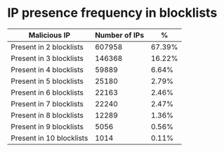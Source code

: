 # IP presence frequency in blocklists
| Malicious IP | Number of IPs | % |
|----|----|----|
| Present in 2 blocklists | 607958 | 67.39% |
| Present in 3 blocklists | 146368 | 16.22% |
| Present in 4 blocklists | 59889 | 6.64% |
| Present in 5 blocklists | 25180 | 2.79% |
| Present in 6 blocklists | 22163 | 2.46% |
| Present in 7 blocklists | 22240 | 2.47% |
| Present in 8 blocklists | 12289 | 1.36% |
| Present in 9 blocklists | 5056 | 0.56% |
| Present in 10 blocklists | 1014 | 0.11% |
